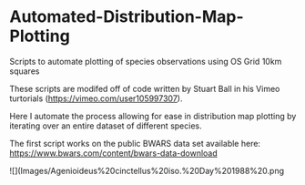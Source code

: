 # Automated-Distribution-Map-Plotting
Scripts to automate plotting of species observations using OS Grid 10km squares

These scripts are modifed off of code written by Stuart Ball in his Vimeo turtorials (https://vimeo.com/user105997307). 

Here I automate the process allowing for ease in distribution map plotting by iterating over an entire dataset of different species.

The first script works on the public BWARS data set available here: https://www.bwars.com/content/bwars-data-download

![](Images/Agenioideus%20cinctellus%20iso.%20Day%201988%20.png
